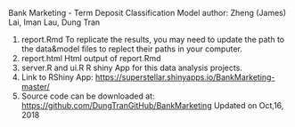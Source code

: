 Bank Marketing - Term Deposit Classification Model
author: Zheng (James) Lai, Iman Lau, Dung Tran

1. report.Rmd
To replicate the results, you may need to update the path to the data&model files to replect their paths in your computer.
2. report.html
Html output of report.Rmd
3. server.R and ui.R
R shiny App for this data analysis projects.
4. Link to RShiny App:
https://superstellar.shinyapps.io/BankMarketing-master/
5. Source code can be downloaded at:
https://github.com/DungTranGitHub/BankMarketing
Updated on Oct,16, 2018
